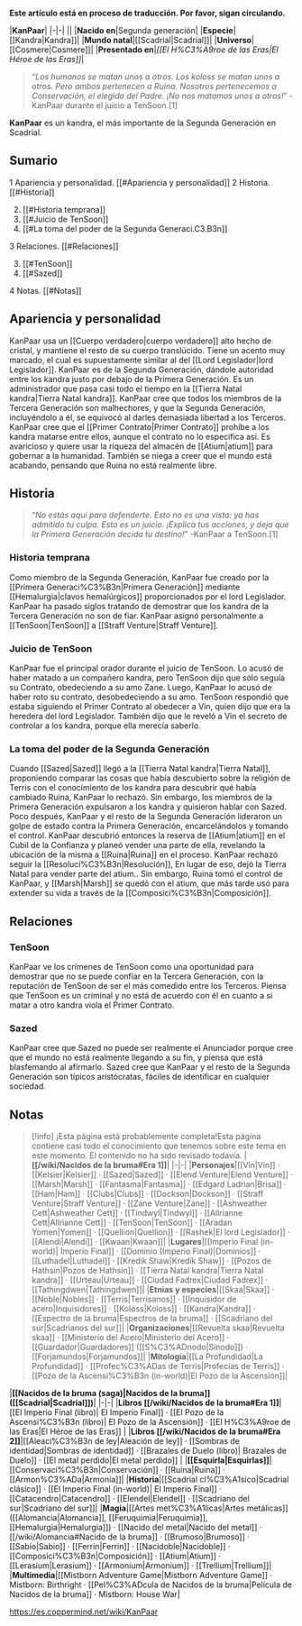 **Este artículo está en proceso de traducción. Por favor, sigan circulando.**


|**KanPaar**|
|-|-|
||
|**Nacido en**|Segunda generación|
|**Especie**|[[Kandra\|Kandra]]|
|**Mundo natal**|[[Scadrial\|Scadrial]]|
|**Universo**|[[Cosmere\|Cosmere]]|
|**Presentado en**|*[[El H%C3%A9roe de las Eras\|El Héroe de las Eras]]*|

>“*Los humanos se matan unos a otros. Los koloss se matan unos a otros. Pero ambos pertenecen a Ruina. Nosotros pertenecemos a Conservación, el elegido del Padre. ¡No nos matamos unos a otros!*”
\-KanPaar durante el juicio a TenSoon.[1]


**KanPaar** es un kandra, el más importante de la Segunda Generación en Scadrial.

## Sumario

1 Apariencia y personalidad. [[#Apariencia y personalidad]] 
2 Historia. [[#Historia]] 

2. [[#Historia temprana]] 
2. [[#Juicio de TenSoon]] 
2. [[#La toma del poder de la Segunda Generaci.C3.B3n]] 


3 Relaciones. [[#Relaciones]] 

3. [[#TenSoon]] 
3. [[#Sazed]] 


4 Notas. [[#Notas]] 


## Apariencia y personalidad
KanPaar usa un [[Cuerpo verdadero\|cuerpo verdadero]] alto hecho de cristal, y mantiene el resto de su cuerpo translúcido. Tiene un acento muy marcado, el cual es supuestamente similar al del [[Lord Legislador\|lord Legislador]].
KanPaar es de la Segunda Generación, dándole autoridad entre los kandra justo por debajo de la Primera Generación. Es un administrador que pasa casi todo el tiempo en la [[Tierra Natal kandra\|Tierra Natal kandra]]. KanPaar cree que todos los miembros de la Tercera Generación son malhechores, y que la Segunda Generación, incluyéndolo a él, se equivocó al darles demasiada libertad a los Terceros.
KanPaar cree que el [[Primer Contrato\|Primer Contrato]] prohíbe a los kandra matarse entre ellos, aunque el contrato no lo especifica así. Es avaricioso y quiere usar la riqueza del almacén de [[Atium\|atium]] para gobernar a la humanidad. También se niega a creer que el mundo está acabando, pensando que Ruina no está realmente libre.

## Historia
>“*No estás aquí para defenderte. Esto no es una vista: ya has admitido tu culpa. Esto es un juicio. ¡Explica tus acciones, y deja que la Primera Generación decida tu destino!*”
\-KanPaar a TenSoon.[1]


### Historia temprana
Como miembro de la Segunda Generación, KanPaar fue creado por la [[Primera Generaci%C3%B3n\|Primera Generación]] mediante [[Hemalurgia\|clavos hemalúrgicos]] proporcionados por el lord Legislador. KanPaar ha pasado siglos tratando de demostrar que los kandra de la Tercera Generación no son de fiar. KanPaar asignó personalmente a [[TenSoon\|TenSoon]] a [[Straff Venture\|Straff Venture]].

### Juicio de TenSoon
KanPaar fue el principal orador durante el juicio de TenSoon. Lo acusó de haber matado a un compañero kandra, pero TenSoon dijo que sólo seguía su Contrato, obedeciendo a su amo Zane. Luego, KanPaar lo acusó de haber roto su contrato, desobedeciendo a su amo. TenSoon respondió que estaba siguiendo el Primer Contrato al obedecer a Vin, quien dijo que era la heredera del lord Legislador. También dijo que le reveló a Vin el secreto de controlar a los kandra, porque ella merecía saberlo.

### La toma del poder de la Segunda Generación
Cuando [[Sazed\|Sazed]] llegó a la [[Tierra Natal kandra\|Tierra Natal]], proponiendo comparar las cosas que había descubierto sobre la religión de Terris con el conocimiento de los kandra para descubrir qué había cambiado Ruina, KanPaar lo rechazó. Sin embargo, los miembros de la Primera Generación expulsaron a los kandra y quisieron hablar con Sazed. Poco después, KanPaar y el resto de la Segunda Generación lideraron un golpe de estado contra la Primera Generación, encarcelándolos y tomando el control.
KanPaar descubrió entonces la reserva de [[Atium\|atium]] en el Cubil de la Confianza y planeó vender una parte de ella, revelando la ubicación de la misma a [[Ruina\|Ruina]] en el proceso. KanPaar rechazó seguir la [[Resoluci%C3%B3n\|Resolución]], En lugar de eso, dejó la Tierra Natal para vender parte del atium.. Sin embargo, Ruina tomó el control de KanPaar, y [[Marsh\|Marsh]] se quedó con el atium, que más tarde usó para extender su vida a través de la [[Composici%C3%B3n\|Composición]].

## Relaciones
### TenSoon
KanPaar ve los crímenes de TenSoon como una oportunidad para demostrar que no se puede confiar en la Tercera Generación, con la reputación de TenSoon de ser el más comedido entre los Terceros. Piensa que TenSoon es un criminal y no está de acuerdo con él en cuanto a si matar a otro kandra viola el Primer Contrato.

### Sazed
KanPaar cree que Sazed no puede ser realmente el Anunciador porque cree que el mundo no está realmente llegando a su fin, y piensa que está blasfemando al afirmarlo. Sazed cree que KanPaar y el resto de la Segunda Generación son típicos aristócratas, fáciles de identificar en cualquier sociedad.

## Notas

> [!info] ¡Esta página está probablemente completa!Esta página contiene casi todo el conocimiento que tenemos sobre este tema en este momento.
El contenido no ha sido revisado todavía.
|**[[/wiki/Nacidos de la bruma#Era 1]]**|
|-|-|
|**Personajes**|[[Vin\|Vin]] · [[Kelsier\|Kelsier]] · [[Sazed\|Sazed]] · [[Elend Venture\|Elend Venture]] · [[Marsh\|Marsh]] · [[Fantasma\|Fantasma]] · [[Edgard Ladrian\|Brisa]] · [[Ham\|Ham]] · [[Clubs\|Clubs]] · [[Dockson\|Dockson]] · [[Straff Venture\|Straff Venture]] · [[Zane Venture\|Zane]] · [[Ashweather Cett\|Ashweather Cett]] · [[Tindwyl\|Tindwyl]] · [[Allrianne Cett\|Allrianne Cett]] · [[TenSoon\|TenSoon]] · [[Aradan Yomen\|Yomen]] · [[Quellion\|Quellion]] · [[Rashek\|El lord Legislador]] · [[Alendi\|Alendi]] · [[Kwaan\|Kwaan]]|
|**Lugares**|[[Imperio Final (in-world)\| Imperio Final]] · [[Dominio (Imperio Final)\|Dominios]] · [[Luthadel\|Luthadel]] · [[Kredik Shaw\|Kredik Shaw]] · [[Pozos de Hathsin\|Pozos de Hathsin]] · [[Tierra Natal kandra\|Tierra Natal kandra]] · [[Urteau\|Urteau]] · [[Ciudad Fadrex\|Ciudad Fadrex]] · [[Tathingdwen\|Tathingdwen]]|
|**Etnias y especies**|[[Skaa\|Skaa]] · [[Noble\|Nobles]] · [[Terris\|Terrisanos]] · [[Inquisidor de acero\|Inquisidores]] · [[Koloss\|Koloss]] · [[Kandra\|Kandra]] · [[Espectro de la bruma\|Espectros de la bruma]] · [[Scadriano del sur\|Scadrianos del sur]]|
|**Organizaciones**|[[Revuelta skaa\|Revuelta skaa]] · [[Ministerio del Acero\|Ministerio del Acero]] · [[Guardador\|Guardadores]] ([[S%C3%ADnodo\|Sínodo]]) · [[Forjamundos\|Forjamundos]]|
|**Mitología**|[[La Profundidad\|La Profundidad]] · [[Profec%C3%ADas de Terris\|Profecías de Terris]] · [[Pozo de la Ascensi%C3%B3n (in-world)\|El Pozo de la Ascensión]]|

|**[[Nacidos de la bruma (saga)\|Nacidos de la bruma]] ([[Scadrial\|Scadrial]])**|
|-|-|
|**Libros [[/wiki/Nacidos de la bruma#Era 1]]**|[[El Imperio Final (libro)\| El Imperio Final]] · [[El Pozo de la Ascensi%C3%B3n (libro)\| El Pozo de la Ascensión]] · [[El H%C3%A9roe de las Eras\|El Héroe de las Eras]] |
|**Libros [[/wiki/Nacidos de la bruma#Era 2]]**|[[Aleaci%C3%B3n de ley\|Aleación de ley]] · [[Sombras de identidad\|Sombras de identidad]] · [[Brazales de Duelo (libro)\| Brazales de Duelo]] · [[El metal perdido\|El metal perdido]]  |
|**[[Esquirla\|Esquirlas]]**|[[Conservaci%C3%B3n\|Conservación]] · [[Ruina\|Ruina]] · [[Armon%C3%ADa\|Armonía]]|
|**Historia**|[[Scadrial cl%C3%A1sico\|Scadrial clásico]] · [[El Imperio Final (in-world)\| El Imperio Final]] · [[Catacendro\|Catacendro]] · [[Elendel\|Elendel]] · [[Scadriano del sur\|Scadriano del sur]]|
|**Magia**|[[Artes met%C3%A1licas\|Artes metálicas]] ([[Alomancia\|Alomancia]], [[Feruquimia\|Feruquimia]], [[Hemalurgia\|Hemalurgia]]) · [[Nacido del metal\|Nacido del metal]] · [[/wiki/Alomancia#Nacido de la bruma]] · [[Brumoso\|Brumoso]] · [[Sabio\|Sabio]] · [[Ferrin\|Ferrin]] · [[Nacidoble\|Nacidoble]] · [[Composici%C3%B3n\|Composición]] · [[Atium\|Atium]] · [[Lerasium\|Lerasium]] · [[Armonium\|Armonium]] · [[Trellium\|Trellium]]|
|**Multimedia**|[[Mistborn Adventure Game\|Mistborn Adventure Game‎‎]] · Mistborn: Birthright · [[Pel%C3%ADcula de Nacidos de la bruma\|Película de Nacidos de la bruma]] · Mistborn: House War|



https://es.coppermind.net/wiki/KanPaar
